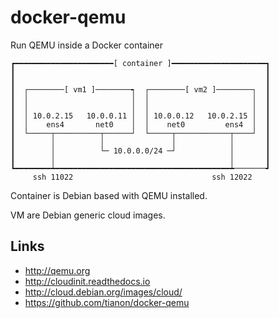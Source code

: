 # docker-qemu

Run QEMU inside a Docker container

```text
┏━━━━━━━━━━━━━━━━━━━━━━[ container ]━━━━━━━━━━━━━━━━━━━━━┓
┃                                                        ┃
┃                                                        ┃
┃  ┌────────[ vm1 ]────────┑  ┌────────[ vm2 ]────────┐  ┃
┃  │                       │  │                       │  ┃
┃  │                       │  │                       │  ┃
┃  │ 10.0.2.15   10.0.0.11 │  │ 10.0.0.12   10.0.2.15 │  ┃
┃  │    ens4       net0    │  │    net0         ens4  │  ┃
┃  └─────┬──────────┬──────┘  └─────┬────────────┬────┘  ┃
┃        │          │               │            │       ┃
┃        │          └─ 10.0.0.0/24 ─┘            │       ┃
┃        │                                       │       ┃
┗━━━━━━━━┷━━━━━━━━━━━━━━━━━━━━━━━━━━━━━━━━━━━━━━━┷───────┛
     ssh 11022                               ssh 12022
```

Container is Debian based with QEMU installed.

VM are Debian generic cloud images.

## Links

- http://qemu.org
- http://cloudinit.readthedocs.io
- http://cloud.debian.org/images/cloud/
- https://github.com/tianon/docker-qemu
